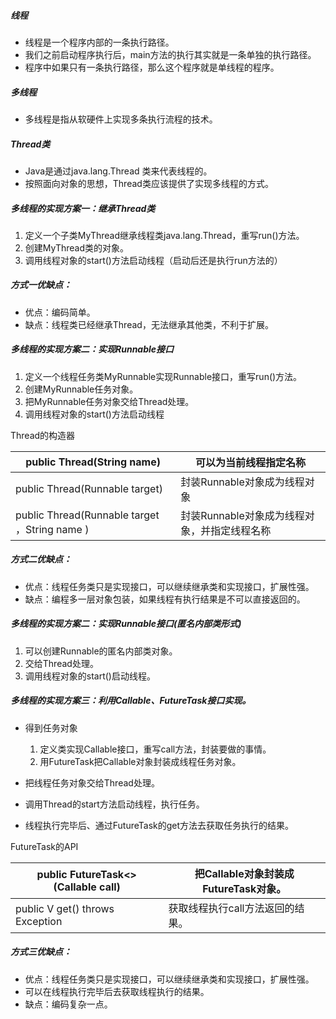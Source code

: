 ##### 线程

* 线程是一个程序内部的一条执行路径。
* 我们之前启动程序执行后，main方法的执行其实就是一条单独的执行路径。
* 程序中如果只有一条执行路径，那么这个程序就是单线程的程序。

##### 多线程

* 多线程是指从软硬件上实现多条执行流程的技术。

##### Thread类

* Java是通过java.lang.Thread 类来代表线程的。
*  按照面向对象的思想，Thread类应该提供了实现多线程的方式。

##### 多线程的实现方案一：继承Thread类

1. 定义一个子类MyThread继承线程类java.lang.Thread，重写run()方法。
2. 创建MyThread类的对象。
3. 调用线程对象的start()方法启动线程（启动后还是执行run方法的）

##### 方式一优缺点：

* 优点：编码简单。
* 缺点：线程类已经继承Thread，无法继承其他类，不利于扩展。

##### 多线程的实现方案二：实现Runnable接口

1. 定义一个线程任务类MyRunnable实现Runnable接口，重写run()方法。
2. 创建MyRunnable任务对象。
3. 把MyRunnable任务对象交给Thread处理。
4. 调用线程对象的start()方法启动线程

Thread的构造器

| public Thread(String name)                    | 可以为当前线程指定名称                       |
| --------------------------------------------- | -------------------------------------------- |
| public Thread(Runnable target)                | 封装Runnable对象成为线程对象                 |
| public Thread(Runnable target ，String name ) | 封装Runnable对象成为线程对象，并指定线程名称 |



##### 方式二优缺点：

* 优点：线程任务类只是实现接口，可以继续继承类和实现接口，扩展性强。
* 缺点：编程多一层对象包装，如果线程有执行结果是不可以直接返回的。

##### 多线程的实现方案二：实现Runnable接口(匿名内部类形式)

1. 可以创建Runnable的匿名内部类对象。
2. 交给Thread处理。
3. 调用线程对象的start()启动线程。

##### 多线程的实现方案三：利用Callable、FutureTask接口实现。

* 得到任务对象
  1. 定义类实现Callable接口，重写call方法，封装要做的事情。
  2. 用FutureTask把Callable对象封装成线程任务对象。

* 把线程任务对象交给Thread处理。
* 调用Thread的start方法启动线程，执行任务。
* 线程执行完毕后、通过FutureTask的get方法去获取任务执行的结果。

FutureTask的API

| public FutureTask<>(Callable call) | 把Callable对象封装成FutureTask对象。 |
| ---------------------------------- | ------------------------------------ |
| public V get() throws Exception    | 获取线程执行call方法返回的结果。     |

##### 方式三优缺点：

* 优点：线程任务类只是实现接口，可以继续继承类和实现接口，扩展性强。
* 可以在线程执行完毕后去获取线程执行的结果。
* 缺点：编码复杂一点。